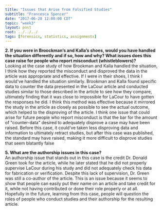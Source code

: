 ```yaml
---
title: "Issues that Arise from Falsified Studies"
subtitle: "Francesca Spencer"
date: "2017-06-20 12:00:00 CDT"
topic: "week3"
layout: post
root: ../../../
tags: [forensics, statistics, assignments]
---
```

**2. If you were in Broockman’s and Kalla’s shoes, would you have handled the situation differently and if so, how and why?
What issues does this case raise for people who report misconduct (whistleblowers)?**  
Looking at the case study of how Brookman and Kalla handled the situation, I think how they reported the misconduct and disproved the data in the article was appropriate and effective. If I were in their shoes, I think I would've handled the situation similarly. Brookman and Kalla found specific data to counter the data presented in the LaCour article and conducted studies similar to those described in the article to see how they compare, ultimately finding that it was close to impossible for LaCour to have gotten the responses he did. I think this method was effective because it mirrored the study in the article as closely as possible to see the actual outcome, which helped to the disproving of the article. I think one issue that could arise for future people who report misconduct is that the bar for the amount of "counter-data" desired to adequately disprove a case may have been raised. Before this case, it could've taken less disproving data and information to ultimately retract studies, but after this case was published, the standard may have raised, making it more difficult to disprove studies that seem blatantly false 

**5. What are the authorship issues in this case?**  
An authorship issue that stands out in this case is the credit Dr. Donald Green took for the article, while he later stated that he did not properly supervise LaCour during his study and did not adequately check his data for fabrication or verification. Despite this lack of supervision, Dr. Green was still a co-author of the article. This is an issue because it seems to show that people can easily put their name on an article and take credit for it, while not having contributed or done their role properly or at all. Hopefully in the future, learning from this case, people will question the roles of people who conduct studies and their authorship for the resulting article.
